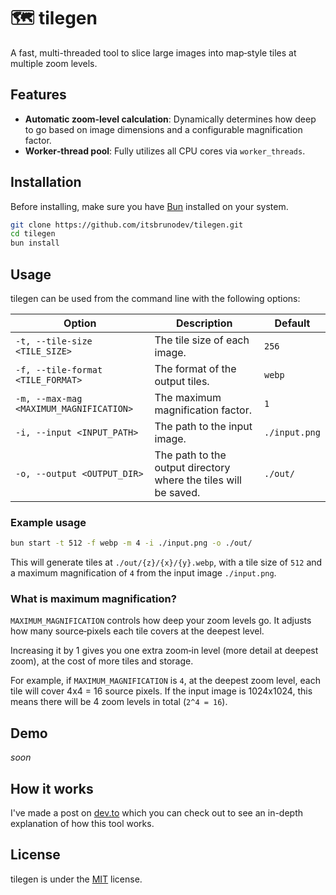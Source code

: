 # 🗺️ tilegen

A fast, multi-threaded tool to slice large images into map‑style tiles at multiple zoom levels.

## Features

- **Automatic zoom‑level calculation**: Dynamically determines how deep to go based on image dimensions and a configurable magnification factor.
- **Worker‑thread pool**: Fully utilizes all CPU cores via `worker_threads`.

## Installation

Before installing, make sure you have [Bun](https://bun.sh/docs/installation) installed on your system.

```bash
git clone https://github.com/itsbrunodev/tilegen.git
cd tilegen
bun install
````

## Usage

tilegen can be used from the command line with the following options:

| Option | Description | Default |
| --- | --- | --- |
| `-t, --tile-size <TILE_SIZE>` | The tile size of each image. | `256` |
| `-f, --tile-format <TILE_FORMAT>` | The format of the output tiles. | `webp` |
| `-m, --max-mag <MAXIMUM_MAGNIFICATION>` | The maximum magnification factor. | `1` |
| `-i, --input <INPUT_PATH>` | The path to the input image. | `./input.png` |
| `-o, --output <OUTPUT_DIR>` | The path to the output directory where the tiles will be saved. | `./out/` |

### Example usage

```bash
bun start -t 512 -f webp -m 4 -i ./input.png -o ./out/
```

This will generate tiles at `./out/{z}/{x}/{y}.webp`, with a tile size of `512` and a maximum magnification of `4` from the input image `./input.png`.

### What is maximum magnification?

`MAXIMUM_MAGNIFICATION` controls how deep your zoom levels go. It adjusts how many source‑pixels each tile covers at the deepest level.

Increasing it by 1 gives you one extra zoom‑in level (more detail at deepest zoom), at the cost of more tiles and storage.

For example, if `MAXIMUM_MAGNIFICATION` is `4`, at the deepest zoom level, each tile will cover 4x4 = 16 source pixels. If the input image is 1024x1024, this means there will be 4 zoom levels in total (`2^4 = 16`).

## Demo

*soon*

## How it works

I've made a post on [dev.to](https://dev.to/itsbrunodev/breaking-down-tilegen-a-deep-dive-into-image-tiling-4c8) which you can check out to see an in-depth explanation of how this tool works.

## License

tilegen is under the [MIT](./LICENSE.md) license.
